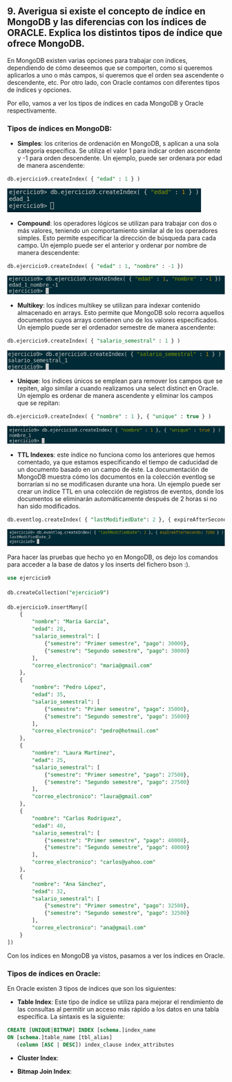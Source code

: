 ## 9. Averigua si existe el concepto de índice en MongoDB y las diferencias con los índices de ORACLE. Explica los distintos tipos de índice que ofrece MongoDB.

En MongoDB existen varias opciones para trabajar con índices, dependiendo de cómo deseemos que se comporten, como si queremos aplicarlos a uno o más campos, si queremos que el orden sea ascendente o descendente, etc. Por otro lado, con Oracle contamos con diferentes tipos de índices y opciones.

Por ello, vamos a ver los tipos de índices en cada MongoDB y Oracle respectivamente.

### Tipos de índices en MongoDB:

- **Simples**: los criterios de ordenación en MongoDB, s aplican a una sola categoría específica. Se utiliza el valor 1 para indicar orden ascendente y -1 para orden descendente. Un ejemplo, puede ser ordenara por edad de manera ascendente:

```sql
db.ejercicio9.createIndex( { "edad" : 1 } )
```

![Oracle foto 19](img/19.png)

- **Compound**: los operadores lógicos se utilizan para trabajar con dos o más valores, teniendo un comportamiento similar al de los operadores simples. Esto permite especificar la dirección de búsqueda para cada campo. Un ejemplo puede ser el anterior y ordenar por nombre de manera descendente:

```sql
db.ejercicio9.createIndex( { "edad" : 1, "nombre" : -1 })
```

![Oracle foto 20](img/20.png)

- **Multikey**: los índices multikey se utilizan para indexar contenido almacenado en arrays. Esto permite que MongoDB solo recorra aquellos documentos cuyos arrays contienen uno de los valores especificados. Un ejemplo puede ser el ordenador semestre de manera ascendente:

```sql
db.ejercicio9.createIndex( { "salario_semestral" : 1 } )
```

![Oracle foto 21](img/21.png)

- **Unique**: los índices únicos se emplean para remover los campos que se repiten, algo similar a cuando realizamos una select distinct en Oracle. Un ejemplo es ordenar de manera ascendente y eliminar los campos que se repitan:

```sql
db.ejercicio9.createIndex( { "nombre" : 1 }, { "unique" : true } )
```

![Oracle foto 22](img/22.png)

- **TTL Indexes**: este índice no funciona como los anteriores que hemos comentado, ya que estamos especificando el tiempo de caducidad de un documento basado en un campo de éste. La documentación de MongoDB muestra cómo los documentos en la colección eventlog se borrarían si no se modificasen durante una hora. Un ejemplo puede ser crear un índice TTL en una colección de registros de eventos, donde los documentos se eliminarán automáticamente después de 2 horas si no han sido modificados.

```sql
db.eventlog.createIndex( { "lastModifiedDate": 2 }, { expireAfterSeconds: 7200 } )
```

![Oracle foto 23](img/23.png)


Para hacer las pruebas que hecho yo en MongoDB, os dejo los comandos para acceder a la base de datos y los inserts del fichero bson :).

```sql
use ejercicio9

db.createCollection("ejercicio9")

db.ejercicio9.insertMany([
    {
        "nombre": "María García",
        "edad": 28,
        "salario_semestral": [
            {"semestre": "Primer semestre", "pago": 30000},
            {"semestre": "Segundo semestre", "pago": 30000}
        ],
        "correo_electronico": "maria@gmail.com"
    },
    {
        "nombre": "Pedro López",
        "edad": 35,
        "salario_semestral": [
            {"semestre": "Primer semestre", "pago": 35000},
            {"semestre": "Segundo semestre", "pago": 35000}
        ],
        "correo_electronico": "pedro@hotmail.com"
    },
    {
        "nombre": "Laura Martínez",
        "edad": 25,
        "salario_semestral": [
            {"semestre": "Primer semestre", "pago": 27500},
            {"semestre": "Segundo semestre", "pago": 27500}
        ],
        "correo_electronico": "laura@gmail.com"
    },
    {
        "nombre": "Carlos Rodríguez",
        "edad": 40,
        "salario_semestral": [
            {"semestre": "Primer semestre", "pago": 40000},
            {"semestre": "Segundo semestre", "pago": 40000}
        ],
        "correo_electronico": "carlos@yahoo.com"
    },
    {
        "nombre": "Ana Sánchez",
        "edad": 32,
        "salario_semestral": [
            {"semestre": "Primer semestre", "pago": 32500},
            {"semestre": "Segundo semestre", "pago": 32500}
        ],
        "correo_electronico": "ana@gmail.com"
    }
])
```

Con los índices en MongoDB ya vistos, pasamos a ver los índices en Oracle.

### Tipos de índices en Oracle:

En Oracle existen 3 tipos de índices que son los siguientes:

- **Table Index**: Este tipo de índice se utiliza para mejorar el rendimiento de las consultas al permitir un acceso más rápido a los datos en una tabla específica. La sintaxis es la siguiente: 

```sql
CREATE [UNIQUE|BITMAP] INDEX [schema.]index_name
ON [schema.]table_name [tbl_alias]
   (column [ASC | DESC]) index_clause index_attributes
```

- **Cluster Index**:

- **Bitmap Join Index**:
